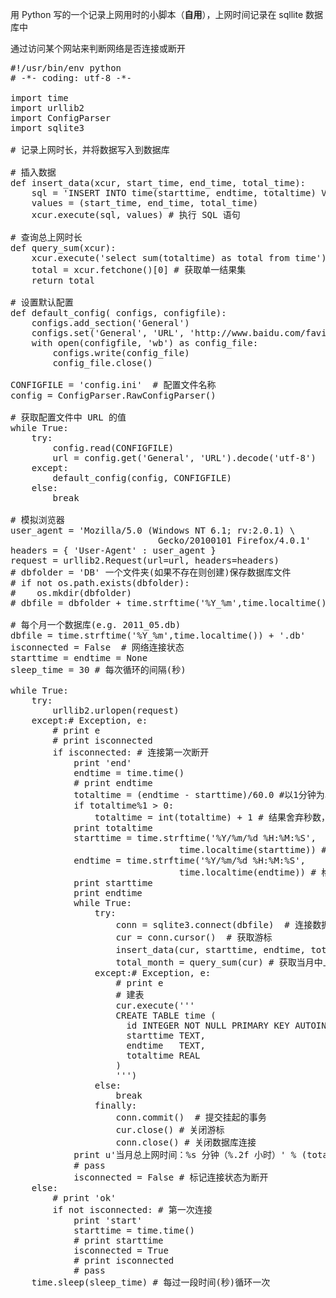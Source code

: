 
用 Python 写的一个记录上网用时的小脚本（**自用**），上网时间记录在 sqllite 数据库中

通过访问某个网站来判断网络是否连接或断开

<pre class="prettyprint">
#!/usr/bin/env python
# -*- coding: utf-8 -*-

import time
import urllib2
import ConfigParser
import sqlite3

# 记录上网时长，并将数据写入到数据库

# 插入数据
def insert_data(xcur, start_time, end_time, total_time):
    sql = 'INSERT INTO time(starttime, endtime, totaltime) VALUES (?, ?, ?)'
    values = (start_time, end_time, total_time)
    xcur.execute(sql, values) # 执行 SQL 语句

# 查询总上网时长
def query_sum(xcur):
    xcur.execute('select sum(totaltime) as total from time')
    total = xcur.fetchone()[0] # 获取单一结果集
    return total

# 设置默认配置
def default_config( configs, configfile):
    configs.add_section('General')
    configs.set('General', 'URL', 'http://www.baidu.com/favicon.ico')
    with open(configfile, 'wb') as config_file:
        configs.write(config_file)
        config_file.close()

CONFIGFILE = 'config.ini'  # 配置文件名称
config = ConfigParser.RawConfigParser()

# 获取配置文件中 URL 的值
while True:
    try:
        config.read(CONFIGFILE)
        url = config.get('General', 'URL').decode('utf-8')
    except:
        default_config(config, CONFIGFILE)
    else:
        break

# 模拟浏览器
user_agent = 'Mozilla/5.0 (Windows NT 6.1; rv:2.0.1) \
                            Gecko/20100101 Firefox/4.0.1'
headers = { 'User-Agent' : user_agent }
request = urllib2.Request(url=url, headers=headers)
# dbfolder = 'DB' 一个文件夹(如果不存在则创建)保存数据库文件
# if not os.path.exists(dbfolder):
#    os.mkdir(dbfolder)
# dbfile = dbfolder + time.strftime('%Y_%m',time.localtime()) + '.db' 

# 每个月一个数据库(e.g. 2011_05.db)
dbfile = time.strftime('%Y_%m',time.localtime()) + '.db' 
isconnected = False  # 网络连接状态
starttime = endtime = None
sleep_time = 30 # 每次循环的间隔(秒)

while True:
    try:
        urllib2.urlopen(request)
    except:# Exception, e:
        # print e
        # print isconnected
        if isconnected: # 连接第一次断开
            print 'end'
            endtime = time.time()
            # print endtime
            totaltime = (endtime - starttime)/60.0 #以1分钟为单位计时
            if totaltime%1 > 0:
                totaltime = int(totaltime) + 1 # 结果舍弃秒数，秒入为分
            print totaltime
            starttime = time.strftime('%Y/%m/%d %H:%M:%S',
                                time.localtime(starttime)) #格式化日期
            endtime = time.strftime('%Y/%m/%d %H:%M:%S',
                                time.localtime(endtime)) # 格式化日期
            print starttime
            print endtime
            while True:
                try:
                    conn = sqlite3.connect(dbfile)  # 连接数据库
                    cur = conn.cursor()  # 获取游标
                    insert_data(cur, starttime, endtime, totaltime) # 插入数据
                    total_month = query_sum(cur) # 获取当月中上网时间
                except:# Exception, e:
                    # print e
                    # 建表
                    cur.execute('''
                    CREATE TABLE time (
                      id INTEGER NOT NULL PRIMARY KEY AUTOINCREMENT DEFAULT 1,
                      starttime TEXT,
                      endtime   TEXT,
                      totaltime REAL
                    )
                    ''')
                else:
                    break
                finally:
                    conn.commit()  # 提交挂起的事务
                    cur.close() # 关闭游标
                    conn.close() # 关闭数据库连接
            print u'当月总上网时间：%s 分钟（%.2f 小时）' % (total_month, total_month/60.0)
            # pass
            isconnected = False # 标记连接状态为断开
    else:
        # print 'ok'
        if not isconnected: # 第一次连接
            print 'start'
            starttime = time.time()
            # print starttime
            isconnected = True
            # print isconnected
            # pass
    time.sleep(sleep_time) # 每过一段时间(秒)循环一次

</pre>